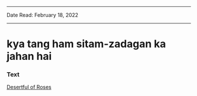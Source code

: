 
---

Date Read: February 18, 2022

---


# kya tang ham sitam-zadagan ka jahan hai


### Text

[Desertful of Roses](http://www.columbia.edu/itc/mealac/pritchett/00ghalib/138/index_138.html)

